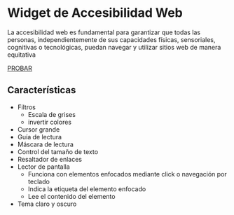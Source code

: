 # Widget de Accesibilidad Web

La accesibilidad web es fundamental para garantizar que todas las personas, independientemente de sus capacidades físicas, sensoriales, cognitivas o tecnológicas, puedan navegar y utilizar sitios web de manera equitativa

[PROBAR](https://erme07.github.io/waw/)

## Características

- Filtros
  - Escala de grises
  - invertir colores
- Cursor grande
- Guía de lectura
- Máscara de lectura
- Control del tamaño de texto
- Resaltador de enlaces
- Lector de pantalla
  - Funciona con elementos enfocados mediante click o navegación por teclado
  - Indica la etiqueta del elemento enfocado
  - Lee el contenido del elemento
- Tema claro y oscuro
